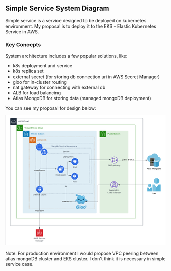 ## Simple Service System Diagram 

Simple service is a service designed to be deployed on kubernetes environment. My proposal is to deploy it to the EKS - Elastic Kubernetes Service in AWS.

### Key Concepts

System architecture includes a few popular solutions, like:  

 - k8s deployment and service
 - k8s replica set
 - external secret (for storing db connection uri in AWS Secret Manager)
 - gloo for in-cluster routing
 - nat gateway for connecting with external db
 - ALB for load balancing
 - Atlas MongoDB for storing data (managed mongoDB deployment)

You can see my proposal for design below:

![deployment diagram](img/img.png)

Note: For production environment I would propose VPC peering between atlas mongoDB cluster and EKS cluster. I don't think it is necessary in simple service case.

